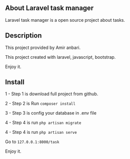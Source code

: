 
## About Laravel task manager

Laravel task manager is a open source project about tasks.

## Description

This project provided by Amir anbari.

This project created with laravel, javascript, bootstrap.

Enjoy it.

## Install

1 - Step 1 is download full project from github.

2 - Step 2 is Run `composer install`

3 - Step 3 is config your database in .env file

4 - Step 4 is run `php artisan migrate`

4 - Step 4 is run `php artisan serve`

Go to `127.0.0.1:8000/task`

Enjoy it.
